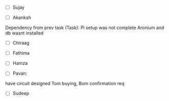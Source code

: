 - [ ] Sujay

- [ ] Akanksh

Dependency from prev task (Task):
	Pi setup was not complete
	Aronium and db wasnt installed


- [ ] Chiraag

- [ ] Fathima

- [ ] Hamza

- [ ] Pavan:

have circuit designed
Tom buying,
Bom confirmation req

- [ ] Sudeep